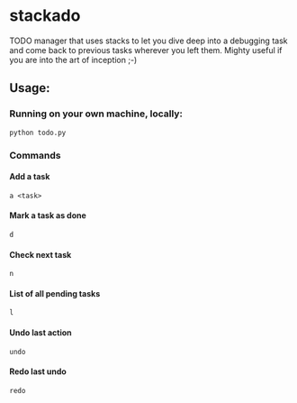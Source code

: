 stackado
========

TODO manager that uses stacks to let you dive deep into a debugging task and
come back to previous tasks wherever you left them. Mighty useful if you are
into the art of inception ;-)

## Usage:

### Running on your own machine, locally:

    python todo.py


### Commands

#### Add a task
    a <task>

#### Mark a task as done
    d

#### Check next task
    n

#### List of all pending tasks
    l

#### Undo last action
    undo

#### Redo last undo
    redo

